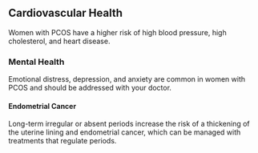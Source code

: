 ## Cardiovascular Health

Women with PCOS have a higher risk of high blood pressure, high cholesterol, and heart disease.

### Mental Health

Emotional distress, depression, and anxiety are common in women with PCOS and should be addressed with your doctor.

#### Endometrial Cancer

Long-term irregular or absent periods increase the risk of a thickening of the uterine lining and endometrial cancer, which can be managed with treatments that regulate periods.